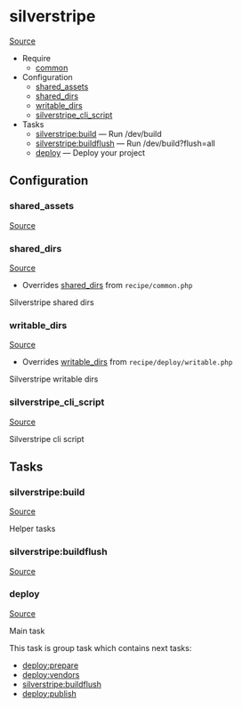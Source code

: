 <!-- DO NOT EDIT THIS FILE! -->
<!-- Instead edit recipe/silverstripe.php -->
<!-- Then run bin/docgen -->

# silverstripe

[Source](/recipe/silverstripe.php)



* Require
  * [common](/docs/recipe/common.md)
* Configuration
  * [shared_assets](#shared_assets)
  * [shared_dirs](#shared_dirs)
  * [writable_dirs](#writable_dirs)
  * [silverstripe_cli_script](#silverstripe_cli_script)
* Tasks
  * [silverstripe:build](#silverstripebuild) — Run /dev/build
  * [silverstripe:buildflush](#silverstripebuildflush) — Run /dev/build?flush=all
  * [deploy](#deploy) — Deploy your project

## Configuration
### shared_assets
[Source](https://github.com/deployphp/deployer/search?q=%22shared_assets%22+in%3Afile+language%3Aphp+path%3Arecipe+filename%3Asilverstripe.php)





### shared_dirs
[Source](https://github.com/deployphp/deployer/search?q=%22shared_dirs%22+in%3Afile+language%3Aphp+path%3Arecipe+filename%3Asilverstripe.php)

* Overrides [shared_dirs](/docs/recipe/common.md#shared_dirs) from `recipe/common.php`

Silverstripe shared dirs



### writable_dirs
[Source](https://github.com/deployphp/deployer/search?q=%22writable_dirs%22+in%3Afile+language%3Aphp+path%3Arecipe+filename%3Asilverstripe.php)

* Overrides [writable_dirs](/docs/recipe/deploy/writable.md#writable_dirs) from `recipe/deploy/writable.php`

Silverstripe writable dirs



### silverstripe_cli_script
[Source](https://github.com/deployphp/deployer/search?q=%22silverstripe_cli_script%22+in%3Afile+language%3Aphp+path%3Arecipe+filename%3Asilverstripe.php)

Silverstripe cli script




## Tasks
### silverstripe:build
[Source](https://github.com/deployphp/deployer/search?q=%22silverstripe%3Abuild%22+in%3Afile+language%3Aphp+path%3Arecipe+filename%3Asilverstripe.php)

Helper tasks


### silverstripe:buildflush
[Source](https://github.com/deployphp/deployer/search?q=%22silverstripe%3Abuildflush%22+in%3Afile+language%3Aphp+path%3Arecipe+filename%3Asilverstripe.php)




### deploy
[Source](https://github.com/deployphp/deployer/search?q=%22deploy%22+in%3Afile+language%3Aphp+path%3Arecipe+filename%3Asilverstripe.php)

Main task


This task is group task which contains next tasks:
* [deploy:prepare](/docs/recipe/common.md#deployprepare)
* [deploy:vendors](/docs/recipe/deploy/vendors.md#deployvendors)
* [silverstripe:buildflush](/docs/recipe/silverstripe.md#silverstripebuildflush)
* [deploy:publish](/docs/recipe/common.md#deploypublish)


